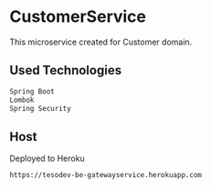 # CustomerService

This microservice created for Customer domain.

## Used Technologies

```bash
Spring Boot
Lombok
Spring Security
```

## Host

Deployed to Heroku

```bash
https://tesodev-be-gatewayservice.herokuapp.com
```

